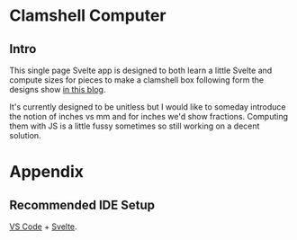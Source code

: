 # Clamshell Computer

## Intro

This single page Svelte app is designed to both learn a little Svelte and compute sizes for
pieces to make a clamshell box following form the designs show [in this blog](https://www.handmadebooksandjournals.com/create-custom-books/boxes-and-slipcases/clamshell-box/clamshell-box-part-1/).

It's currently designed to be unitless but I would like to someday introduce the notion of inches vs mm and for inches
we'd show fractions. Computing them with JS is a little fussy sometimes so still working on a decent solution.

# Appendix

## Recommended IDE Setup

[VS Code](https://code.visualstudio.com/) + [Svelte](https://marketplace.visualstudio.com/items?itemName=svelte.svelte-vscode).
